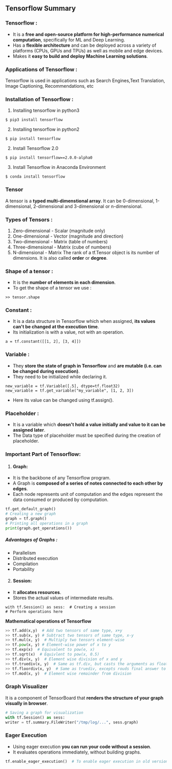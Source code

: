 ## Tensorflow Summary

### Tensorflow :
* It is a **free and open-source platform for high-performance numerical computation**, specifically for ML and Deep Learning.
* Has a **flexible architecture** and can be deployed across a variety of platforms (CPUs, GPUs and TPUs) as well as mobile and edge devices.
* Makes it **easy to build and deploy Machine Learning solutions**.

### Applications of Tensorflow :
 Tensorflow is used in applications such as Search Engines,Text Translation, Image Captioning, Recommendations, etc

### Installation of Tensorflow :
1. Installing tensorflow in python3
```
$ pip3 install tensorflow
```
2. Installing tensorflow in python2
```
$ pip install tensorflow
```
2. Install Tensorflow 2.0
```
$ pip install tensorflow==2.0.0-alpha0
```
3. Install Tensorflow in Anaconda Environment
```
$ conda install tensorflow
```

### Tensor 
  A tensor is a **typed multi-dimenstional array**. It can be 0-dimensional, 1-dimensional, 2-dimensional and 3-dimensional or n-dimensional.

### Types of Tensors :
1. Zero-dimensional - Scalar (magnitude only)
2. One-dimensional - Vector (magnitude and direction)
3. Two-dimensional - Matrix (table of numbers)
4. Three-dimensional - Matrix (cube of numbers)
5. N-dimensional - Matrix
   The rank of a tf.Tensor object is its number of dimensions. It is also called **order** or **degree**.

### Shape of a tensor :
* It is the **number of elements in each dimension**.
* To get the shape of a tensor we use :
```
>> tensor.shape
```

### Constant :
* It is a data structure in Tensorflow which when assigned, **its values can't be changed at the execution time**.
* Its initialization is with a value, not with an operation.
```
a = tf.constant([[1, 2], [3, 4]])
```

### Variable :
* They **store the state of graph in Tensorflow** and **are mutable (i.e. can be changed during execution)**.
* They need to be initialized while declaring it.
```
new_variable = tf.Variable([.5], dtype=tf.float32)
new_variable = tf.get_variable("my_variable", [1, 2, 3])
```
* Here its value can be changed using tf.assign().

### Placeholder :
* It is a variable which **doesn't hold a value initially and value to it can be assigned later**.
* The Data type of placeholder must be specified during the creation of placeholder.

### Important Part of Tensorflow:
1. #### Graph:
* It is the backbone of any Tensorflow program. 
* A Graph is **composed of a series of notes connected to each other by edges**. 
* Each node represents unit of computation and the edges represent the data consumed or produced by computation.
```python
tf.get_default_graph()
# Creating a new graph
graph = tf.graph()
# Printing all operations in a graph
print(graph.get_operations())
```

##### Advantages of Graphs :
* Parallelism
* Distributed execution
* Compilation
* Portability

2. #### Session:
* It **allocates resources**.
* Stores the actual values of intermediate results.
```
with tf.Session() as sess:  # Creating a session
# Perform operations here
```
**Mathematical operations of Tensorflow**
```python
>> tf.add(x,y)  # Add two tensors of same type, x+y
>> tf.sub(x, y) # Subtract two tensors of same type, x-y
>> tf.mul(x, y)  # Multiply two tensors element-wise
>> tf.pow(x, y) # Element-wise power of x to y
>> tf.exp(x)  # Equivalent to pow(e, x)
>> tf.sqrt(x)  # Equivlent to pow(x, 0.5)
>> tf.div(x, y)  # Element wise division of x and y
>> tf.truediv(x, y)  # Same as tf.div, but casts the arguments as float
>> tf.floordiv(x, y)  # Same as truediv, excepts rouds final answer to an integer
>> tf.mod(x, y)  # Element wise remainder from division
```

### Graph Visualizer
 It is a component of TensorBoard that **renders the structure of your graph visually in browser**.
```python
# Saving a graph for visualization
with tf.Session() as sess:
writer = tf.summary.FileWriter("/tmp/log/...", sess.graph)
```

### Eager Execution 
* Using eager execution **you can run your code without a session**. 
* It evaluates operations immediately, without building graphs.
```python
tf.enable_eager_execution()  # To enable eager execution in old versions of Tensorflow
```